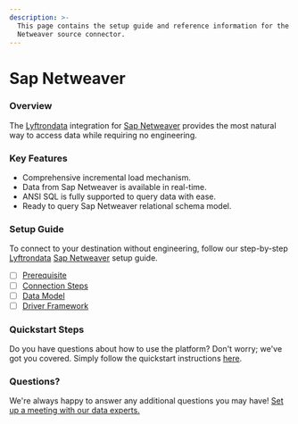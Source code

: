 ```yaml
---
description: >-
  This page contains the setup guide and reference information for the Sap
  Netweaver source connector.
---
```


# Sap Netweaver

### Overview

The [Lyftrondata](https://www.lyftrondata.com/) integration for [Sap Netweaver](None/) provides the most natural way to access data while requiring no engineering.

### Key Features

* Comprehensive incremental load mechanism.
* Data from Sap Netweaver is available in real-time.
* ANSI SQL is fully supported to query data with ease.
* Ready to query Sap Netweaver relational schema model.

### Setup Guide

To connect to your destination without engineering, follow our step-by-step [Lyftrondata](https://www.lyftrondata.com/) [Sap Netweaver](None/) setup guide.

* [ ] [Prerequisite](prerequisite.md)
* [ ] [Connection Steps](connection-steps.md)
* [ ] [Data Model](data-model/erd.md)
* [ ] [Driver Framework](driver-framework/)

### Quickstart Steps

Do you have questions about how to use the platform? Don't worry; we've got you covered. Simply follow the quickstart instructions [here](../../).

### Questions? <a href="#questions" id="questions"></a>

We're always happy to answer any additional questions you may have! [Set up a meeting with our data experts.](https://www.lyftrondata.com/book-a-meeting/)
